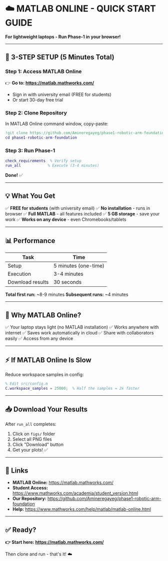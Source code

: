 # ☁️ MATLAB ONLINE - QUICK START GUIDE

**For lightweight laptops - Run Phase-1 in your browser!**

---

## 🚀 **3-STEP SETUP (5 Minutes Total)**

### **Step 1: Access MATLAB Online**
👉 **Go to: https://matlab.mathworks.com/**

- Sign in with university email (FREE for students)
- Or start 30-day free trial

### **Step 2: Clone Repository**
In MATLAB Online command window, copy-paste:
```matlab
!git clone https://github.com/Amineregayeg/phase1-robotic-arm-foundation.git
cd phase1-robotic-arm-foundation
```

### **Step 3: Run Phase-1**
```matlab
check_requirements  % Verify setup
run_all            % Execute (3-4 minutes)
```

**Done!** ✅

---

## 💡 **What You Get**

✅ **FREE for students** (with university email)
✅ **No installation** - runs in browser
✅ **Full MATLAB** - all features included
✅ **5 GB storage** - save your work
✅ **Works on any device** - even Chromebooks/tablets

---

## 📊 **Performance**

| Task | Time |
|------|------|
| Setup | 5 minutes (one-time) |
| Execution | 3-4 minutes |
| Download results | 30 seconds |

**Total first run:** ~8-9 minutes
**Subsequent runs:** ~4 minutes

---

## 🎯 **Why MATLAB Online?**

✅ Your laptop stays light (no MATLAB installation)
✅ Works anywhere with internet
✅ Saves work automatically in cloud
✅ Share with collaborators easily
✅ Access from any device

---

## ⚡ **If MATLAB Online Is Slow**

Reduce workspace samples in config:
```matlab
% Edit src/config.m
C.workspace_samples = 25000;  % Half the samples = 2x faster
```

---

## 📥 **Download Your Results**

After `run_all` completes:
1. Click on `figs/` folder
2. Select all PNG files
3. Click "Download" button
4. Get your plots! ✅

---

## 🔗 **Links**

- **MATLAB Online:** https://matlab.mathworks.com/
- **Student Access:** https://www.mathworks.com/academia/student_version.html
- **Our Repository:** https://github.com/Amineregayeg/phase1-robotic-arm-foundation
- **Help:** https://www.mathworks.com/help/matlab/matlab-online.html

---

## ✅ **Ready?**

**👉 Start here: https://matlab.mathworks.com/**

Then clone and run - that's it! ☁️
